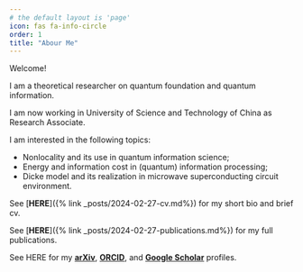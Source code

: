 ```yaml
---
# the default layout is 'page'
icon: fas fa-info-circle
order: 1
title: "Abour Me"
---
```


Welcome!

I am a theoretical researcher on quantum foundation and quantum information.

I am now working in University of Science and Technology of China as Research Associate.

I am interested in the following topics:
* Nonlocality and its use in quantum information science;
* Energy and information cost in (quantum) information processing;
* Dicke model and its realization in microwave superconducting circuit environment.

See [**HERE**]({% link _posts/2024-02-27-cv.md%})
for my short bio and brief cv.

See [**HERE**]({% link _posts/2024-02-27-publications.md%})
for my full publications.

See HERE for my 
[**arXiv**](https://arxiv.org/a/zhen_y_1.html), 
[**ORCID**](https://orcid.org/0000-0002-7125-6922), and 
[**Google Scholar**](https://scholar.google.com/citations?user=7kiloFYAAAAJ)
profiles.
